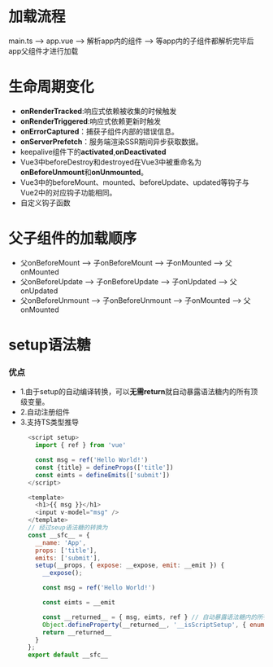 # 加载流程
main.ts --> app.vue --> 解析app内的组件  --> 等app内的子组件都解析完毕后app父组件才进行加载

#  生命周期变化
  - **onRenderTracked**:响应式依赖被收集的时候触发
  - **onRenderTriggered**:响应式依赖更新时触发
  - **onErrorCaptured**：捕获子组件内部的错误信息。
  - **onServerPrefetch**：服务端渲染SSR期间异步获取数据。
  - keepalive组件下的**activated**,**onDeactivated**
  - Vue3中beforeDestroy和destroyed在Vue3中被重命名为**onBeforeUnmount**和**onUnmounted**。
  - Vue3中的beforeMount、mounted、beforeUpdate、updated等钩子与Vue2中的对应钩子功能相同。
  - 自定义钩子函数

# 父子组件的加载顺序
 - 父onBeforeMount --> 子onBeforeMount --> 子onMounted --> 父onMounted
 - 父onBeforeUpdate --> 子onBeforeUpdate --> 子onUpdated --> 父onUpdated
 - 父onBeforeUnmount --> 子onBeforeUnmount --> 子onMounted --> 父onMounted


# setup语法糖
  ### 优点
  - 1.由于setup的自动编译转换，可以**无需return**就自动暴露语法糖内的所有顶级变量。
  - 2.自动注册组件
  - 3.支持TS类型推导
    ```js
      <script setup>
        import { ref } from 'vue'

        const msg = ref('Hello World!')
        const {title} = defineProps(['title'])
        const eimts = defineEmits(['submit'])
      </script>

      <template>
        <h1>{{ msg }}</h1>
        <input v-model="msg" />
      </template>
      // 经过seup语法糖的转换为
      const __sfc__ = {
        __name: 'App',
        props: ['title'],
        emits: ['submit'],
        setup(__props, { expose: __expose, emit: __emit }) {
          __expose();

          const msg = ref('Hello World!')

          const eimts = __emit

          const __returned__ = { msg, eimts, ref } // 自动暴露语法糖内的所有顶级变量
          Object.defineProperty(__returned__, '__isScriptSetup', { enumerable: false, value: true })
          return __returned__
        }
      };
      export default __sfc__
    ```